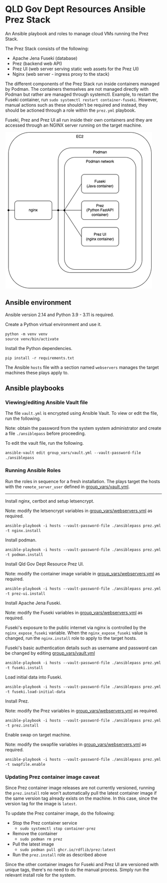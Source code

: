 # QLD Gov Dept Resources Ansible Prez Stack

An Ansible playbook and roles to manage cloud VMs running the Prez Stack.

The Prez Stack consists of the following:

- Apache Jena Fuseki (database)
- Prez (backend web API)
- Prez UI (web server serving static web assets for the Prez UI)
- Nginx (web server - ingress proxy to the stack)

The different components of the Prez Stack run inside containers managed by Podman. The containers themselves are not managed directly with Podman but rather are managed through systemctl. Example, to restart the Fuseki container, run `sudo systemctl restart container-fuseki`. However, manual actions such as these shouldn't be required and instead, they should be actioned through a role within the `prez.yml` playbook.

Fuseki, Prez and Prez UI all run inside their own containers and they are accessed through an NGINX server running on the target machine.

![prez-stack.png](prez-stack.png)

## Ansible environment

Ansible version 2.14 and Python 3.9 - 3.11 is required.

Create a Python virtual environment and use it.

```
python -m venv venv
source venv/bin/activate
```

Install the Python dependencies.

```
pip install -r requirements.txt
```

The Ansible `hosts` file with a section named `webservers` manages the target machines these plays apply to.

## Ansible playbooks

### Viewing/editing Ansible Vault file

The file `vault.yml` is encrypted using Ansible Vault. To view or edit the file, run the following.

Note: obtain the password from the system system administrator and create a file `./ansiblepass` before proceeding.

To edit the vault file, run the following.

```
ansible-vault edit group_vars/vault.yml --vault-password-file ./ansiblepass
```

### Running Ansible Roles

Run the roles in sequence for a fresh installation. The plays target the hosts with the `remote_server_user` defined in [group_vars/vault.yml](group_vars/vault.yml).

---

Install nginx, certbot and setup letsencrypt.

Note: modify the letsencrypt variables in [group_vars/webservers.yml](group_vars/webservers.yml) as required.

```
ansible-playbook -i hosts --vault-password-file ./ansiblepass prez.yml -t nginx.install
```

Install podman.

```
ansible-playbook -i hosts --vault-password-file ./ansiblepass prez.yml -t podman.install
```

Install Qld Gov Dept Resource Prez UI.

Note: modify the container image variable in [group_vars/webservers.yml](group_vars/webservers.yml) as required.

```
ansible-playbook -i hosts --vault-password-file ./ansiblepass prez.yml -t prez-ui.install
```

Install Apache Jena Fuseki.

Note: modify the Fuseki variables in [group_vars/webservers.yml](group_vars/webservers.yml) as required.

Fuseki's exposure to the public internet via nginx is controlled by the `nginx_expose_fuseki` variable. When the `nginx_expose_fuseki` value is changed, run the `nginx.install` role to apply to the target hosts.

Fuseki's basic authentication details such as username and password can be changed by editing [group_vars/vault.yml](group_vars/vault.yml)

```
ansible-playbook -i hosts --vault-password-file ./ansiblepass prez.yml -t fuseki.install
```

Load initial data into Fuseki.

```
ansible-playbook -i hosts --vault-password-file ./ansiblepass prez.yml -t fuseki.load-initial-data
```

Install Prez.

Note: modify the Prez variables in [group_vars/webservers.yml](group_vars/webservers.yml) as required.

```
ansible-playbook -i hosts --vault-password-file ./ansiblepass prez.yml -t prez.install
```

Enable swap on target machine.

Note: modify the swapfile variables in [group_vars/webservers.yml](group_vars/webservers.yml) as required.

```
ansible-playbook -i hosts --vault-password-file ./ansiblepass prez.yml -t swapfile.enable
```

### Updating Prez container image caveat

Since Prez container image releases are not currently versioned, running the `prez.install` role won't automatically pull the latest container image if the same version tag already exists on the machine. In this case, since the version tag for the image is `latest`.

To update the Prez container image, do the following:

- Stop the Prez container service
  - `sudo systemctl stop container-prez`
- Remove the container
  - `sudo podman rm prez`
- Pull the latest image
  - `sudo podman pull ghcr.io/rdflib/prez:latest`
- Run the `prez.install` role as described above

Since the other container images for Fuseki and Prez UI are versioned with unique tags, there's no need to do the manual process. Simply run the relevant install role for the system.
